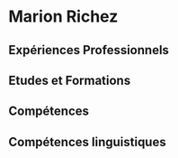 # Marion Richez

## Expériences Professionnels

## Etudes et Formations

## Compétences

## Compétences linguistiques

